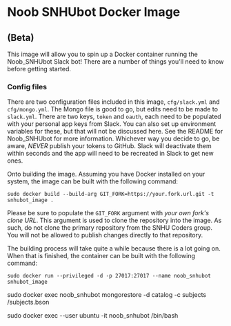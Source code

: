 # Noob SNHUbot Docker Image
## (Beta)

This image will allow you to spin up a Docker container running
the Noob_SNHUbot Slack bot!  There are a number of things you'll
need to know before getting started.

### Config files

There are two configuration files included in this image, `cfg/slack.yml` and `cfg/mongo.yml`.
The Mongo file is good to go, but edits need to be made to `slack.yml`.  There are two keys,
`token` and `oauth`, each need to be populated with your personal app keys from Slack.  You 
can also set up environment variables for these, but that will not be discussed here.  See
the README for Noob_SNHUbot for more information.  Whichever way you decide to go, be aware,
*NEVER* publish your tokens to GitHub.  Slack will deactivate them within seconds and the 
app will need to be recreated in Slack to get new ones.

Onto building the image.  Assuming you have Docker installed on your system, the image
can be built with the following command:

```
sudo docker build --build-arg GIT_FORK=https://your.fork.url.git -t snhubot_image .
```

Please be sure to populate the `GIT_FORK` argument with *your own fork's clone URL*. 
This argument is used to clone the repository into the image.  As such, do not clone 
the primary repository from the SNHU Coders group.  You will not be allowed to publish
changes directly to that repository.

The building process will take quite a while because there is a lot going on.  When
that is finished, the container can be built with the following command:

```
sudo docker run --privileged -d -p 27017:27017 --name noob_snhubot snhubot_image
```



sudo docker exec noob_snhubot mongorestore -d catalog -c subjects /subjects.bson

sudo docker exec --user ubuntu -it noob_snhubot /bin/bash